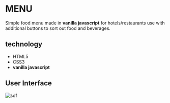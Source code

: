 # MENU

Simple food menu made in **vanilla javascript** for hotels/restaurants use with additional buttons to sort out food and beverages.

## technology

- HTML5
- CSS3
- **vanilla javascript**

## User Interface




![sdf](https://user-images.githubusercontent.com/86045021/179791474-ac13a24f-b3fc-4d20-a862-50a2580c6839.JPG)
